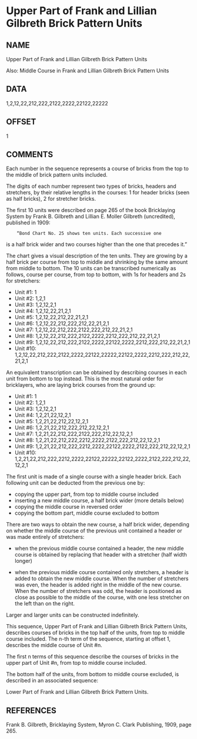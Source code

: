 # Upper Part of Frank and Lillian Gilbreth Brick Pattern Units

## NAME

Upper Part of Frank and Lillian Gilbreth Brick Pattern Units

Also:
Middle Course in Frank and Lillian Gilbreth Brick Pattern Units

## DATA

1,2,12,22,212,222,2122,2222,22122,22222

## OFFSET

1

## COMMENTS

Each number in the sequence represents a course of bricks
from the top to the middle of brick pattern units included.

The digits of each number represent two types of bricks,
headers and stretchers, by their relative lengths in the courses:
1 for header bricks (seen as half bricks), 2 for stretcher bricks.

The first 10 units were described on page 265 of the book Bricklaying System
by Frank B. Gilbreth and Lillian E. Moller Gilbreth (uncredited),
published in 1909:

        “Bond Chart No. 25 shows ten units. Each successive one
  is a half brick wider and two courses higher than the one that
  precedes it.”

The chart gives a visual description of the ten units. They are growing
by a half brick per course from top to middle and shrinking by the same
amount from middle to bottom. The 10 units can be transcribed numerically
as follows, course per course, from top to bottom, with 1s for headers and
2s for stretchers:

* Unit  #1: 1
* Unit  #2: 1,2,1
* Unit  #3: 1,2,12,2,1
* Unit  #4: 1,2,12,22,21,2,1
* Unit  #5: 1,2,12,22,212,22,21,2,1
* Unit  #6: 1,2,12,22,212,222,212,22,21,2,1
* Unit  #7: 1,2,12,22,212,222,2122,222,212,22,21,2,1
* Unit  #8: 1,2,12,22,212,222,2122,2222,2212,222,212,22,21,2,1
* Unit  #9: 1,2,12,22,212,222,2122,2222,22122,2222,2212,222,212,22,21,2,1
* Unit #10: 1,2,12,22,212,222,2122,2222,22122,22222,22122,2222,2212,222,212,22,21,2,1

An equivalent transcription can be obtained by describing courses in each unit
from bottom to top instead. This is the most natural order for bricklayers,
who are laying brick courses from the ground up:

* Unit  #1: 1
* Unit  #2: 1,2,1
* Unit  #3: 1,2,12,2,1
* Unit  #4: 1,2,21,22,12,2,1
* Unit  #5: 1,2,21,22,212,22,12,2,1
* Unit  #6: 1,2,21,22,212,222,212,22,12,2,1
* Unit  #7: 1,2,21,22,212,222,2122,222,212,22,12,2,1
* Unit  #8: 1,2,21,22,212,222,2212,2222,2122,222,212,22,12,2,1
* Unit  #9: 1,2,21,22,212,222,2212,2222,22122,2222,2122,222,212,22,12,2,1
* Unit #10: 1,2,21,22,212,222,2212,2222,22122,22222,22122,2222,2122,222,212,22,12,2,1

The first unit is made of a single course with a single header brick.
Each following unit can be deducted from the previous one by:

- copying the upper part, from top to middle course included
- inserting a new middle course, a half brick wider (more details below)
- copying the middle course in reversed order
- copying the bottom part, middle course excluded to bottom

There are two ways to obtain the new course, a half brick wider, depending
on whether the middle course of the previous unit contained a header or
was made entirely of stretchers:

* when the previous middle course contained a header, the new middle course
  is obtained by replacing that header with a stretcher (half width longer)

* when the previous middle course contained only stretchers, a header is
  added to obtain the new middle course. When the number of stretchers
  was even, the header is added right in the middle of the new course.
  When the number of stretchers was odd, the header is positioned as close
  as possible to the middle of the course, with one less stretcher on the
  left than on the right.

Larger and larger units can be constructed indefinitely.

This sequence, Upper Part of Frank and Lillian Gilbreth Brick Pattern Units,
describes courses of bricks in the top half of the units, from top to middle
course included. The n-th term of the sequence, starting at offset 1,
describes the middle course of Unit #n.

The first n terms of this sequence describe the courses of bricks in the
upper part of Unit #n, from top to middle course included.

The bottom half of the units, from bottom to middle course excluded,
is described in an associated sequence:

  Lower Part of Frank and Lillian Gilbreth Brick Pattern Units.

## REFERENCES

Frank B. Gilbreth, Bricklaying System, Myron C. Clark Publishing, 1909, page 265.

